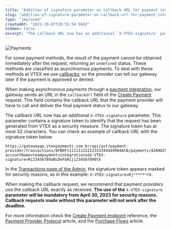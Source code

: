 ```yaml
---
title: "Addition of signature parameter on callback URL for payment integrations"
slug: "addition-of-signature-parameter-on-callback-url-for-payment-integrations"
type: "improved"
createdAt: "2022-10-07T20:55:54.566Z"
hidden: false
excerpt: "The callback URL now has an additional `X-VTEX-signature` parameter. This parameter contains a signature token to identify that the request has been generated from VTEX as a security measure."
---
```


![Payments](https://cdn.jsdelivr.net/gh/vtexdocs/dev-portal-content@main/images/addition-of-signature-parameter-on-callback-url-for-payment-integrations-0.png)

For some payment methods, the result of the payment cannot be obtained immediately after the request, returning an `undefined` status. These methods are classified as asynchronous payments. To deal with these methods at VTEX we use [callbacks](https://help.vtex.com/tutorial/payment-provider-protocol--RdsT2spdq80MMwwOeEq0m#payment-authorization), so the provider can tell our gateway later if the payment is approved or denied.

When making asynchronous payments through a [payment integration](https://developers.vtex.com/vtex-rest-api/docs/payments-integration-payment-provider-protocol), our gateway sends an URL in the `callbackUrl` field of the [Create Payment](https://developers.vtex.com/vtex-rest-api/reference/createpayment) request. This field contains the callback URL that the payment provider will have to call and deliver the final payment status to our gateway.

The callback URL now has an additional `X-VTEX-signature` parameter. This parameter contains a signature token to identify that the request has been generated from VTEX as a security measure. The signature token has at most 32 characters. You can check an example of callback URL with the signature token below:  

```
https://gatewayqa.vtexpayments.com.br/api/pvt/payment-provider/transactions/8FB0F111111122222333344449984ACB/payments/A2A9A25B11111111222222333327883C/callback?accountName=teampaymentsintegrations&X-VTEX-signature=R123456789aBcDeFGHij1234567890tk
```

In the [Transactions page of the Admin](https://help.vtex.com/en/tutorial/how-to-view-the-orders-details--tutorials_452), the signature token appears masked for security reasons, as in this example: `X-VTEX-signature=Rj******tk`.

When making the callback request, we recommend that payment providers use the callback URL exactly as received. **The use of the** `X-VTEX-signature` **parameter will be mandatory from April 30, 2023 for security reasons. Callback requests made without this parameter will not work after the deadline.**

For more information check the [Create Payment endpoint](https://developers.vtex.com/vtex-rest-api/reference/createpayment#callback-url) reference, the [Payment Provider Protocol](https://help.vtex.com/en/tutorial/payment-provider-protocol--RdsT2spdq80MMwwOeEq0m#callback-url) article, and the [Purchase Flows](https://developers.vtex.com/vtex-rest-api/docs/payments-integration-purchase-flows#callback-url) article.
